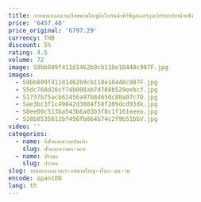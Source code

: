 ```yaml
---
title: กําหนดเองฉนวนเรือขนาดใหญ่ผ้าใบกันน้ําพีวีซีคูลเลอร์ถุงเกียร์ตกปลาน้ําแข็ง
price: '6457.40'
price_original: '6797.29'
currency: THB
discount: 5%
rating: 4.5
volume: 72
image: S9bb809f411d1462b9cb118e10448c987F.jpg
images:
  - S9bb809f411d1462b9cb118e10448c987F.jpg
  - S5dc768d26cf74b008ab7d788b529eebcf.jpg
  - S1737b75acb62456a97b84650c80a07c7D.jpg
  - Sae3bc3f1c49842d3804f58f209dcd93dk.jpg
  - S8ee00c513ba543b6a03b3f8c1f161eeeo.jpg
  - S28b8535612bf456fb864b74c2f9b51bbV.jpg
video: ''
categories:
  - name: กีฬาและความบันเทิง
    slug: ฬาและความบ-นเท
  - name: ประมง
    slug: ประมง
slug: าหนดเองฉนวนเร-อขนาดใหญ-าใบก-นน-าพ
encode: opan1OO
lang: th
---
```

  